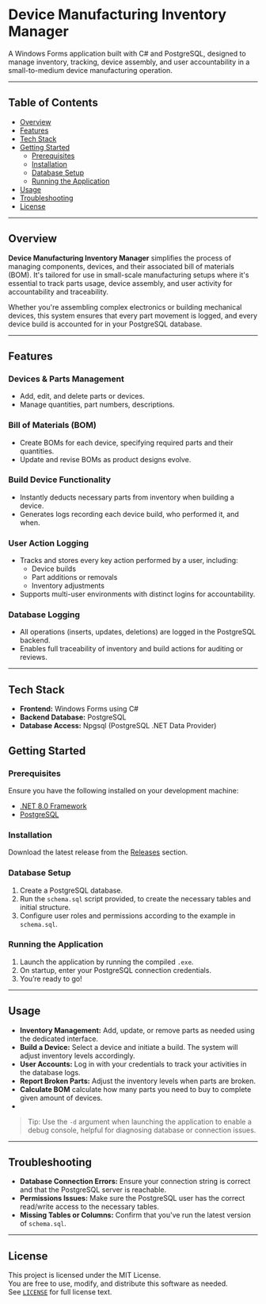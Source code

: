 # Device Manufacturing Inventory Manager

A Windows Forms application built with C# and PostgreSQL, designed to manage inventory, tracking, device assembly, and user accountability in a small-to-medium device manufacturing operation.

---

## Table of Contents
- [Overview](#overview)
- [Features](#features)
- [Tech Stack](#tech-stack)
- [Getting Started](#getting-started)
  - [Prerequisites](#prerequisites)
  - [Installation](#installation)
  - [Database Setup](#database-setup)
  - [Running the Application](#running-the-application)
- [Usage](#usage)
- [Troubleshooting](#troubleshooting)
- [License](#license)

---

## Overview

**Device Manufacturing Inventory Manager** simplifies the process of managing components, devices, and their associated bill of materials (BOM). It's tailored for use in small-scale manufacturing setups where it's essential to track parts usage, device assembly, and user activity for accountability and traceability.

Whether you're assembling complex electronics or building mechanical devices, this system ensures that every part movement is logged, and every device build is accounted for in your PostgreSQL database.

---

## Features

### Devices & Parts Management
- Add, edit, and delete parts or devices.
- Manage quantities, part numbers, descriptions.

### Bill of Materials (BOM)
- Create BOMs for each device, specifying required parts and their quantities.
- Update and revise BOMs as product designs evolve.

###  Build Device Functionality
- Instantly deducts necessary parts from inventory when building a device.
- Generates logs recording each device build, who performed it, and when.

### User Action Logging
- Tracks and stores every key action performed by a user, including:
  - Device builds
  - Part additions or removals
  - Inventory adjustments
- Supports multi-user environments with distinct logins for accountability.

###  Database Logging
- All operations (inserts, updates, deletions) are logged in the PostgreSQL backend.
- Enables full traceability of inventory and build actions for auditing or reviews.

---

## Tech Stack

- **Frontend:** Windows Forms using C#
- **Backend Database:** PostgreSQL
- **Database Access:** Npgsql (PostgreSQL .NET Data Provider)

## Getting Started

### Prerequisites

Ensure you have the following installed on your development machine:

- [.NET 8.0 Framework](https://dotnet.microsoft.com/en-us/download/dotnet/8.0) 
- [PostgreSQL](https://www.postgresql.org/download/)

### Installation

Download the latest release from the [Releases](#) section.

### Database Setup

1. Create a PostgreSQL database.
2. Run the `schema.sql` script provided, to create the necessary tables and initial structure.
3. Configure user roles and permissions according to the example in `schema.sql`.

### Running the Application

1. Launch the application by running the compiled `.exe`.
2. On startup, enter your PostgreSQL connection credentials.
3. You’re ready to go!

---

## Usage

- **Inventory Management:** Add, update, or remove parts as needed using the dedicated interface.
- **Build a Device:** Select a device and initiate a build. The system will adjust inventory levels accordingly.
- **User Accounts:** Log in with your credentials to track your activities in the database logs.
- **Report Broken Parts:** Adjust the inventory levels when parts are broken.
- **Calculate BOM** calculate how many parts you need to buy to complete given amount of devices.
- 
> Tip: Use the `-d` argument when launching the application to enable a debug console, helpful for diagnosing database or connection issues.

---

## Troubleshooting

- **Database Connection Errors:** Ensure your connection string is correct and that the PostgreSQL server is reachable.
- **Permissions Issues:** Make sure the PostgreSQL user has the correct read/write access to the necessary tables.
- **Missing Tables or Columns:** Confirm that you've run the latest version of `schema.sql`.

---

## License

This project is licensed under the MIT License.  
You are free to use, modify, and distribute this software as needed.  
See [`LICENSE`](./LICENSE) for full license text.
